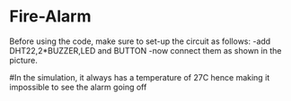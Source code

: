 # Fire-Alarm

Before using the code, make sure to set-up the circuit as follows:
-add DHT22,2*BUZZER,LED and BUTTON
-now connect them as shown in the picture.

#In the simulation, it always has a temperature of 27C hence making it impossible to see the alarm going off
